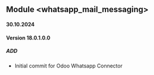 ## Module <whatsapp_mail_messaging>

#### 30.10.2024
#### Version 18.0.1.0.0
##### ADD
- Initial commit for Odoo Whatsapp Connector

